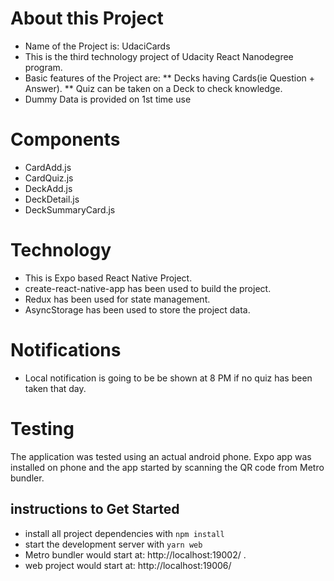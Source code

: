 # About this Project
* Name of the Project is: UdaciCards 
* This is the third technology project of Udacity React Nanodegree program.
* Basic features of the Project are: 
** Decks having Cards(ie Question + Answer). 
** Quiz can be taken on a Deck to check knowledge.
* Dummy Data is provided on 1st time use

# Components
* CardAdd.js
* CardQuiz.js
* DeckAdd.js
* DeckDetail.js
* DeckSummaryCard.js

# Technology
* This is Expo based React Native Project.
* create-react-native-app has been used to build the project.
* Redux has been used for state management.
* AsyncStorage has been used to store the project data.

# Notifications
* Local notification is going to be be shown at 8 PM if no quiz has been taken that day.

# Testing
The application was tested using an actual android phone. Expo app was installed on phone and the app started by scanning the QR code from Metro bundler.

## instructions to Get Started
* install all project dependencies with `npm install`
* start the development server with `yarn web`
* Metro bundler would start at: http://localhost:19002/ . 
* web project would start at: http://localhost:19006/

